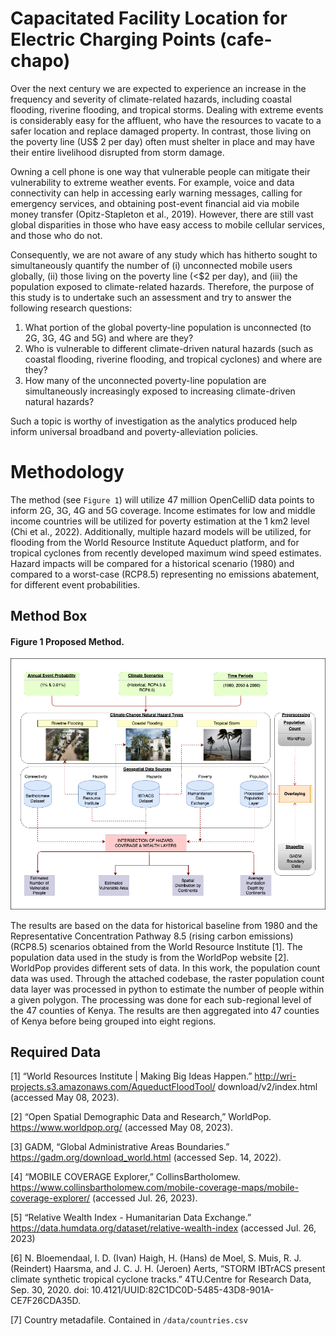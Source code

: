# Capacitated Facility Location for Electric Charging Points (cafe-chapo)
Over the next century we are expected to experience an increase in the frequency and severity of climate-related hazards, including coastal flooding, riverine flooding, and tropical storms. Dealing with extreme events is considerably easy for the affluent, who have the resources to vacate to a safer location and replace damaged property. In contrast, those living on the poverty line (US$ 2 per day) often must shelter in place and may have their entire livelihood disrupted from storm damage. 

Owning a cell phone is one way that vulnerable people can mitigate their vulnerability to extreme weather events. For example, voice and data connectivity can help in accessing early warning messages, calling for emergency services, and obtaining post-event financial aid via mobile money transfer (Opitz-Stapleton et al., 2019). However, there are still vast global disparities in those who have easy access to mobile cellular services, and those who do not.

Consequently, we are not aware of any study which has hitherto sought to simultaneously quantify the number of (i) unconnected mobile users globally, (ii) those living on the poverty line (<$2 per day), and (iii) the population exposed to climate-related hazards. Therefore, the purpose of this study is to undertake such an assessment and try to answer the following research questions: 

1.	What portion of the global poverty-line population is unconnected (to 2G, 3G, 4G and 5G) and where are they?
2.	Who is vulnerable to different climate-driven natural hazards (such as coastal flooding, riverine flooding, and tropical cyclones) and where are they?
3.	How many of the unconnected poverty-line population are simultaneously increasingly exposed to increasing climate-driven natural hazards?

Such a topic is worthy of investigation as the analytics produced help inform universal broadband and poverty-alleviation policies. 

Methodology
==============
The method (see `Figure 1`) will utilize 47 million OpenCelliD data points to inform 2G, 3G, 4G and 5G coverage. Income estimates for low and middle income countries will be utilized for poverty estimation at the 1 km2 level (Chi et al., 2022). Additionally, multiple hazard models will be utilized, for flooding from the World Resource Institute Aqueduct platform, and for tropical cyclones from recently developed maximum wind speed estimates. Hazard impacts will be compared for a historical scenario (1980) and compared to a worst-case (RCP8.5) representing no emissions abatement, for different event probabilities. 

## Method Box

#### Figure 1 Proposed Method.
<p align="center">
  <img src="/docs/method.png" />
</p>

The results are based on the data for historical baseline from 1980 and the Representative Concentration Pathway 8.5 (rising carbon emissions) (RCP8.5) scenarios obtained from the World Resource Institute [1]. The population data used in the study is from the WorldPop website [2]. WorldPop provides different sets of data. In this work, the population count data was used. Through the attached codebase, the raster population count data layer was processed in python to estimate the number of people within a given polygon. The processing was done for each sub-regional level of the 47 counties of Kenya. The results are then aggregated into 47 counties of Kenya before being grouped into eight regions.

## Required Data

[1]	“World Resources Institute | Making Big Ideas Happen.” http://wri-projects.s3.amazonaws.com/AqueductFloodTool/  download/v2/index.html (accessed May 08, 2023).

[2]	“Open Spatial Demographic Data and Research,” WorldPop. https://www.worldpop.org/ (accessed May 08, 2023).

[3]	GADM, “Global Administrative Areas Boundaries.” https://gadm.org/download_world.html (accessed Sep. 14, 2022).

[4]	“MOBILE COVERAGE Explorer,” CollinsBartholomew. https://www.collinsbartholomew.com/mobile-coverage-maps/mobile-coverage-explorer/ (accessed Jul. 26, 2023).

[5]	“Relative Wealth Index - Humanitarian Data Exchange.” https://data.humdata.org/dataset/relative-wealth-index (accessed Jul. 26, 2023)

[6]	N. Bloemendaal, I. D. (Ivan) Haigh, H. (Hans) de Moel, S. Muis, R. J. (Reindert) Haarsma, and J. C. J. H. (Jeroen) Aerts, “STORM IBTrACS present climate synthetic tropical cyclone tracks.” 4TU.Centre for Research Data, Sep. 30, 2020. doi: 10.4121/UUID:82C1DC0D-5485-43D8-901A-CE7F26CDA35D.

[7] Country metadafile. Contained in `/data/countries.csv`